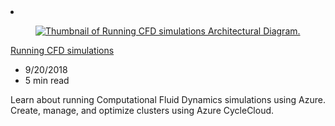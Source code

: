 <!-- This file is automatically generated by build/architectures/build_index.py. Any updates will be lost. -->

<!-- markdownlint-disable MD033 -->

<li class="grid-item item-column" data-categories="Compute Storage ">
<article class="card">
    <div class="card-header has-margin-bottom-none" aria-hidden="true">
        <figure class="image diagram has-height-175 has-overflow-hidden level">
            <a href="/azure/architecture/example-scenario/infrastructure/hpc-cfd"><img src="/azure/architecture/browse/thumbs/hpc-cfd.png" class="diagram" alt="Thumbnail of Running CFD simulations Architectural Diagram." data-linktype="relative-path"></a>
        </figure>
    </div>
    <div class="card-content">
        <a class="card-content-title has-margin-top-none" href="/azure/architecture/example-scenario/infrastructure/hpc-cfd">
            <p>Running CFD simulations</p>
        </a>
        <ul class="card-content-metadata">
            <li>9/20/2018</li>
            <li>5 min read</li>
        </ul>
        <p class="card-content-description">Learn about running Computational Fluid Dynamics simulations using Azure. Create, manage, and optimize clusters using Azure CycleCloud.</p>
        <div class="bottom-to-top-fade is-hidden-mobile"></div>
    </div>
</article>
</li>
